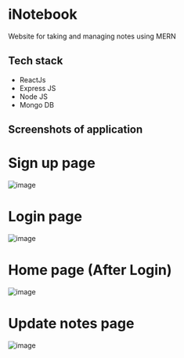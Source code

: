 # iNotebook

Website for taking and managing notes using MERN

## Tech stack

- ReactJs
- Express JS
- Node JS
- Mongo DB 

## Screenshots of application
# Sign up page 
![image](https://github.com/Tejasjain19/iNotebook/assets/77677089/48ca3e13-dfdb-4794-9893-5e1b30b93512)
# Login page
![image](https://github.com/Tejasjain19/iNotebook/assets/77677089/c16e1c73-6261-4917-b794-3b47a9496562)
# Home page (After Login)
![image](https://github.com/Tejasjain19/iNotebook/assets/77677089/e215b526-0199-4bd3-b8ab-1b6e03f7f69d)
# Update notes page
![image](https://github.com/Tejasjain19/iNotebook/assets/77677089/dce4190c-5b5c-460f-869e-78993c49d4c1)


